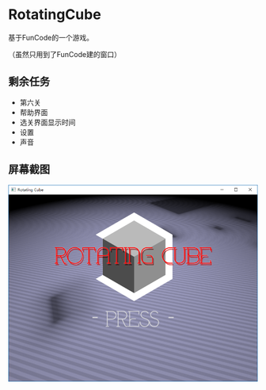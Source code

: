# RotatingCube
基于FunCode的一个游戏。

（虽然只用到了FunCode建的窗口）

## 剩余任务

* 第六关
* 帮助界面
* 选关界面显示时间
* 设置
* 声音


## 屏幕截图
![Screenshot](screenshot.png)
